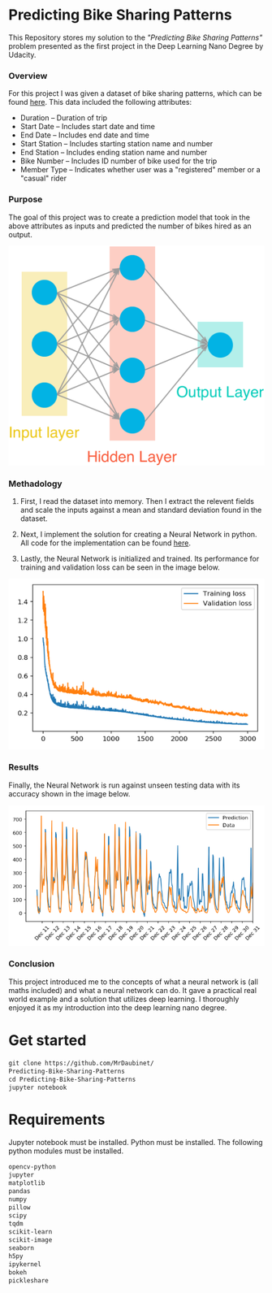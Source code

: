 # Predicting Bike Sharing Patterns
This Repository stores my solution to the _"Predicting Bike Sharing Patterns"_ problem presented as the first project in the Deep Learning Nano Degree by Udacity.

### Overview
For this project I was given a dataset of bike sharing patterns, which can be found <a href="https://www.capitalbikeshare.com/system-data">here</a>. This data included the following attributes: 

* Duration – Duration of trip
* Start Date – Includes start date and time
* End Date – Includes end date and time
* Start Station – Includes starting station name and number
* End Station – Includes ending station name and number
* Bike Number – Includes ID number of bike used for the trip
* Member Type – Indicates whether user was a "registered" member or a "casual" rider


### Purpose
The goal of this project was to create a prediction model that took in the above attributes as inputs and predicted the number of bikes hired as an output.

![](assets/neural_network.png)

### Methadology
1. First, I read the dataset into memory. Then I extract the relevent fields and scale the inputs against a mean and standard deviation found in the dataset. 

2. Next, I implement the solution for creating a Neural Network in python. All code for the implementation can be found <a href="https://github.com/MrDaubinet/Predicting-Bike-Sharing-Patterns/blob/master/my_answers.py">here</a>. 

3. Lastly, the Neural Network is initialized and trained. Its performance for training and validation loss can be seen in the image below. 

![](assets/loss.png)

### Results
Finally, the Neural Network is run against unseen testing data with its accuracy shown in the image below.

![](assets/test.png)

### Conclusion
This project introduced me to the concepts of what a neural network is (all maths included) and what a neural network can do. It gave a practical real world example and a solution that utilizes deep learning. I thoroughly enjoyed it as my introduction into the deep learning nano degree.

# Get started
```
git clone https://github.com/MrDaubinet/
Predicting-Bike-Sharing-Patterns
cd Predicting-Bike-Sharing-Patterns
jupyter notebook
```
# Requirements
Jupyter notebook must be installed.
Python must be installed. The following python modules must be installed.
```
opencv-python
jupyter
matplotlib
pandas
numpy
pillow
scipy
tqdm
scikit-learn
scikit-image
seaborn
h5py
ipykernel
bokeh
pickleshare
```
